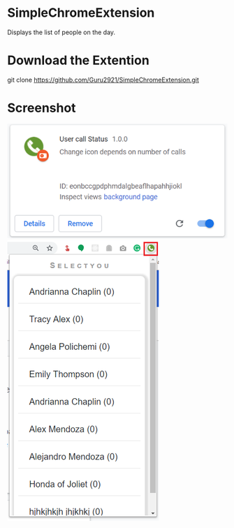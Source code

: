 # SimpleChromeExtension
Displays the list of people on the day.

# Download the Extention

git clone https://github.com/Guru2921/SimpleChromeExtension.git

# Screenshot


![screenshot1](/screenshots/1.png)
![screenshot1](/screenshots/2.png)